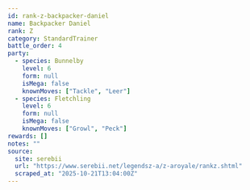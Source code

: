 ```yaml
---
id: rank-z-backpacker-daniel
name: Backpacker Daniel
rank: Z
category: StandardTrainer
battle_order: 4
party:
  - species: Bunnelby
    level: 6
    form: null
    isMega: false
    knownMoves: ["Tackle", "Leer"]
  - species: Fletchling
    level: 6
    form: null
    isMega: false
    knownMoves: ["Growl", "Peck"]
rewards: []
notes: ""
source:
  site: serebii
  url: "https://www.serebii.net/legendsz-a/z-aroyale/rankz.shtml"
  scraped_at: "2025-10-21T13:04:00Z"
---
```

